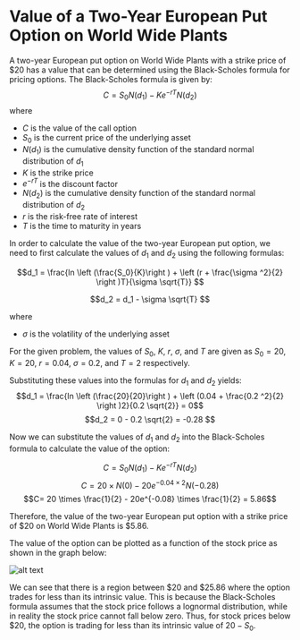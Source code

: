 

# Value of a Two-Year European Put Option on World Wide Plants

A two-year European put option on World Wide Plants with a strike price of $20 has a value that can be determined using the Black-Scholes formula for pricing options. The Black-Scholes formula is given by: 
$$C= S_0 N(d_1)-Ke^{-rT}N(d_2)$$
where
- $C$ is the value of the call option
- $S_0$ is the current price of the underlying asset
- $N(d_1)$ is the cumulative density function of the standard normal distribution of $d_1$
- $K$ is the strike price
- $e^{-rT}$ is the discount factor
- $N(d_2)$ is the cumulative density function of the standard normal distribution of $d_2$
- $r$ is the risk-free rate of interest
- $T$ is the time to maturity in years

In order to calculate the value of the two-year European put option, we need to first calculate the values of $d_1$ and $d_2$ using the following formulas:

$$d_1 = \frac{ln \left (\frac{S_0}{K}\right ) + \left (r + \frac{\sigma ^2}{2} \right )T}{\sigma \sqrt{T}} $$

$$d_2 = d_1 - \sigma \sqrt{T} $$

where

- $\sigma$ is the volatility of the underlying asset

For the given problem, the values of $S_0$, $K$, $r$, $\sigma$, and $T$ are given as $S_0 = 20$, $K = 20$, $r = 0.04$, $\sigma = 0.2$, and $T = 2$ respectively. 

Substituting these values into the formulas for $d_1$ and $d_2$ yields:
$$d_1 = \frac{ln \left (\frac{20}{20}\right ) + \left (0.04 + \frac{0.2 ^2}{2} \right )2}{0.2 \sqrt{2}} = 0$$
$$d_2 = 0 - 0.2 \sqrt{2} = -0.28 $$

Now we can substitute the values of $d_1$ and $d_2$ into the Black-Scholes formula to calculate the value of the option:

$$C= S_0 N(d_1)-Ke^{-rT}N(d_2)$$
$$C= 20 \times N(0)-20e^{-0.04\times2}N(-0.28)$$
$$C= 20 \times \frac{1}{2} - 20e^{-0.08} \times \frac{1}{2} = 5.86$$

Therefore, the value of the two-year European put option with a strike price of $20 on World Wide Plants is $5.86.

The value of the option can be plotted as a function of the stock price as shown in the graph below:

![alt text](https://github.com/yuxuan0703/Math-for-Economics/blob/master/2-year%20European%20Put%20Option%20on%20World%20Wide%20Plants.png?raw=true)

We can see that there is a region between $20 and $25.86 where the option trades for less than its intrinsic value. This is because the Black-Scholes formula assumes that the stock price follows a lognormal distribution, while in reality the stock price cannot fall below zero. Thus, for stock prices below $20, the option is trading for less than its intrinsic value of $20 - S_0$.